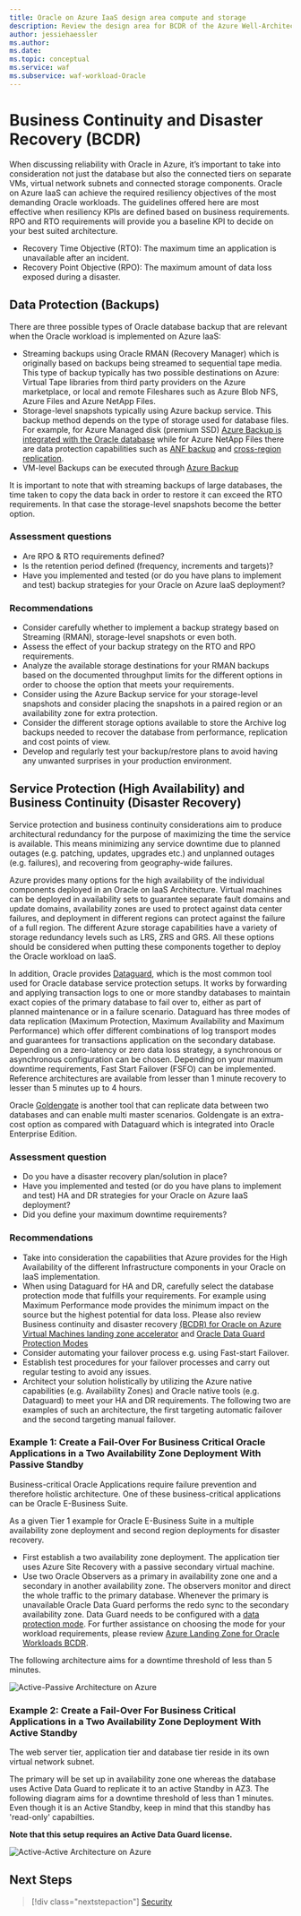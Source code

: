 ```yaml
---
title: Oracle on Azure IaaS design area compute and storage
description: Review the design area for BCDR of the Azure Well-Architected Framework. See how to apply these principles to Oracle on Azure IaaS workloads.
author: jessiehaessler
ms.author: 
ms.date: 
ms.topic: conceptual
ms.service: waf
ms.subservice: waf-workload-Oracle
---
```


# Business Continuity and Disaster Recovery (BCDR)

When discussing reliability with Oracle in Azure, it’s important to take into consideration not just the database but also the connected tiers on separate VMs, virtual network subnets and connected storage components. Oracle on Azure IaaS can achieve the required resiliency objectives of the most demanding Oracle workloads. The guidelines offered here are most effective when resiliency KPIs are defined based on business requirements. RPO and RTO requirements will provide you a baseline KPI to decide on your best suited architecture. 
- Recovery Time Objective (RTO): The maximum time an application is unavailable after an incident.
- Recovery Point Objective (RPO): The maximum amount of data loss exposed during a disaster.

## Data Protection (Backups)

There are three possible types of Oracle database backup that are relevant when the Oracle workload is implemented on Azure IaaS:
- Streaming backups using Oracle RMAN (Recovery Manager) which is originally based on backups being streamed to sequential tape media. This type of backup typically has two possible destinations on Azure: Virtual Tape libraries from third party providers on the Azure marketplace, or local and remote Fileshares such as Azure Blob NFS, Azure Files and Azure NetApp Files.
- Storage-level snapshots typically using Azure backup service. This backup method depends on the type of storage used for database files. For example, for Azure Managed disk (premium SSD) [Azure Backup is integrated with the Oracle database](https://learn.microsoft.com/azure/virtual-machines/workloads/oracle/oracle-database-backup-azure-backup?tabs=azure-portal) while for Azure NetApp Files there are data protection capabilities such as [ANF backup](https://learn.microsoft.com/azure/azure-netapp-files/backup-introduction) and [cross-region replication](https://learn.microsoft.com/azure/azure-netapp-files/cross-region-replication-introduction).
- VM-level Backups can be executed through [Azure Backup](https://learn.microsoft.com/azure/virtual-machines/workloads/oracle/oracle-database-backup-azure-backup?tabs=azure-portal)

It is important to note that with streaming backups of large databases, the time taken to copy the data back in order to restore it can exceed the RTO requirements. In that case the storage-level snapshots become the better option.

### Assessment questions
- Are RPO & RTO requirements defined?
- Is the retention period defined (frequency, increments and targets)?
- Have you implemented and tested (or do you have plans to implement and test) backup strategies for your Oracle on Azure IaaS deployment?

### Recommendations
- Consider carefully whether to implement a backup strategy based on Streaming (RMAN), storage-level snapshots or even both. 
- Assess the effect of your backup strategy on the RTO and RPO requirements.
- Analyze the available storage destinations for your RMAN backups based on the documented throughput limits for the different options in order to choose the option that meets your requirements.
- Consider using the Azure Backup service for your storage-level snapshots and consider placing the snapshots in a paired region or an availability zone for extra protection.
- Consider the different storage options available to store the Archive log backups needed to recover the database from performance, replication and cost points of view. 
- Develop and regularly test your backup/restore plans to avoid having any unwanted surprises in your production environment.

## Service Protection (High Availability) and Business Continuity (Disaster Recovery)

Service protection and business continuity considerations aim to produce architectural redundancy for the purpose of maximizing the time the service is available. This means minimizing any service downtime due to planned outages (e.g. patching, updates, upgrades etc.) and unplanned outages (e.g. failures), and recovering from geography-wide failures.

Azure provides many options for the high availability of the individual components deployed in an Oracle on IaaS Architecture. Virtual machines can be deployed in availability sets to guarantee separate fault domains and update domains, availability zones are used to protect against data center failures, and deployment in different regions can protect against the failure of a full region. The different Azure storage capabilities have a variety of storage redundancy levels such as LRS, ZRS and GRS. All these options should be considered when putting these components together to deploy the Oracle workload on IaaS.

In addition, Oracle provides [Dataguard](https://learn.microsoft.com/azure/virtual-machines/workloads/oracle/configure-oracle-dataguard), which is the most common tool used for Oracle database service protection setups. It works by forwarding and applying transaction logs to one or more standby databases to maintain exact copies of the primary database to fail over to, either as part of planned maintenance or in a failure scenario. Dataguard has three modes of data replication (Maximum Protection, Maximum Availability and Maximum Performance) which offer different combinations of log transport modes and guarantees for transactions application on the secondary database. Depending on a zero-latency or zero data loss strategy, a synchronous or asynchronous configuration can be chosen.
Depending on your maximum downtime requirements, Fast Start Failover (FSFO) can be implemented. Reference architectures are available from lesser than 1 minute recovery to lesser than 5 minutes up to 4 hours. 

Oracle [Goldengate](https://learn.microsoft.com/azure/virtual-machines/workloads/oracle/configure-oracle-golden-gate) is another tool that can replicate data between two databases and can enable multi master scenarios. Goldengate is an extra-cost option as compared with Dataguard which is integrated into Oracle Enterprise Edition.

### Assessment question
- Do you have a disaster recovery plan/solution in place? 
- Have you implemented and tested (or do you have plans to implement and test) HA and DR strategies for your Oracle on Azure IaaS deployment?
- Did you define your maximum downtime requirements?

### Recommendations
- Take into consideration the capabilities that Azure provides for the High Availability of the different Infrastructure components in your Oracle on IaaS implementation.
- When using Dataguard for HA and DR, carefully select the database protection mode that fulfills your requirements. For example using Maximum Performance mode provides the minimum impact on the source but the highest potential for data loss. Please also review Business continuity and disaster recovery [(BCDR) for Oracle on Azure Virtual Machines landing zone accelerator](https://learn.microsoft.com/azure/cloud-adoption-framework/scenarios/oracle-iaas/oracle-disaster-recovery-oracle-landing-zone) and [Oracle Data  Guard Protection Modes](https://docs.oracle.com/en/database/oracle/oracle-database/21/sbydb/oracle-data-guard-protection-modes.html#GUID-7EF6EFEE-7E31-4F80-9C97-1B25DAA025F8)
- Consider automating your failover process e.g. using Fast-start Failover.
- Establish test procedures for your failover processes and carry out regular testing to avoid any issues.
- Architect your solution holistically by utilizing the Azure native capabilities (e.g. Availability Zones) and Oracle native tools (e.g. Dataguard) to meet your HA and DR requirements. The following two are examples of such an architecture, the first targeting automatic failover and the second targeting manual failover.

### Example 1: Create a Fail-Over For Business Critical Oracle Applications in a Two Availability Zone Deployment With Passive Standby

Business-critical Oracle Applications require failure prevention and therefore holistic architecture. One of these business-critical applications can be Oracle E-Business Suite.

As a given Tier 1 example for Oracle E-Business Suite in a multiple availability zone deployment and second region deployments for disaster recovery.

- First establish a two availability zone deployment. The application tier uses Azure Site Recovery with a passive secondary virtual machine.
- Use two Oracle Observers as a primary in availability zone one and a secondary in another availability zone. The observers monitor and direct the whole traffic to the primary database. Whenever the primary is unavailable Oracle Data Guard performs the redo sync to the secondary availability zone. Data Guard needs to be configured with a [data protection mode](https://docs.oracle.com/en/database/oracle/oracle-database/19/sbydb/oracle-data-guard-protection-modes.html#GUID-5DB32C5F-3ABF-4AD4-AB41-208F1BF134BB). 
For further assistance on choosing the mode for your workload requirements, please review [Azure Landing Zone for Oracle Workloads BCDR](https://learn.microsoft.com/azure/cloud-adoption-framework/scenarios/oracle-iaas/oracle-migration-planning).


The following architecture aims for a downtime threshold of less than 5 minutes. 

![Active-Passive Architecture on Azure](active-passive.png)

### Example 2: Create a Fail-Over For Business Critical Applications in a Two Availability Zone Deployment With Active Standby

The web server tier, application tier and database tier reside in its own virtual network subnet.

The primary will be set up in availability zone one whereas the database uses Active Data Guard to replicate it to an active Standby in AZ3.
The following diagram aims for a downtime threshold of less than 1 minutes. Even though it is an Active Standby, keep in mind that this standby has 'read-only' capabilties.

**Note that this setup requires an Active Data Guard license.**


![Active-Active Architecture on Azure](active-active.png)

## Next Steps

> [!div class="nextstepaction"]
> [Security](./security-new.md)
